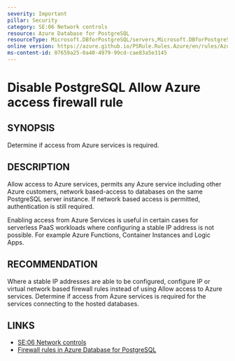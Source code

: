 ```yaml
---
severity: Important
pillar: Security
category: SE:06 Network controls
resource: Azure Database for PostgreSQL
resourceType: Microsoft.DBforPostgreSQL/servers,Microsoft.DBforPostgreSQL/servers/firewallRules
online version: https://azure.github.io/PSRule.Rules.Azure/en/rules/Azure.PostgreSQL.AllowAzureAccess/
ms-content-id: 07659a25-0a40-4979-99cd-cae83a5e3145
---
```


# Disable PostgreSQL Allow Azure access firewall rule

## SYNOPSIS

Determine if access from Azure services is required.

## DESCRIPTION

Allow access to Azure services, permits any Azure service including other Azure customers, network based-access to databases on the same PostgreSQL server instance.
If network based access is permitted, authentication is still required.

Enabling access from Azure Services is useful in certain cases for serverless PaaS workloads where configuring a stable IP address is not possible.
For example Azure Functions, Container Instances and Logic Apps.

## RECOMMENDATION

Where a stable IP addresses are able to be configured, configure IP or virtual network based firewall rules instead of using Allow access to Azure services.
Determine if access from Azure services is required for the services connecting to the hosted databases.

## LINKS

- [SE:06 Network controls](https://learn.microsoft.com/azure/well-architected/security/networking)
- [Firewall rules in Azure Database for PostgreSQL](https://learn.microsoft.com/azure/postgresql/concepts-firewall-rules#connecting-from-azure)
